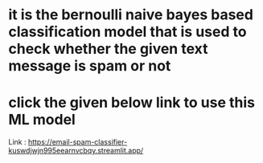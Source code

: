 
# it is the bernoulli naive bayes based classification model that is used to check whether the given text message is spam or not


# click the given below link to use this ML model
Link : https://email-spam-classifier-kuswdjwjn995eearnvcbqy.streamlit.app/

